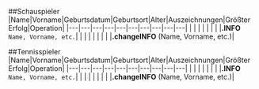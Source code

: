 ##Schauspieler
|Name|Vorname|Geburtsdatum|Geburtsort|Alter|Auszeichnungen|Größter Erfolg|Operation|
|---|---|---|---|---|---|---|---|---|---|
| | | | | | | |**.INFO** `Name, Vorname, etc.`|
| | | | | | | |**.changeINFO** (Name, Vorname, etc.)|

##Tennisspieler
|Name|Vorname|Geburtsdatum|Geburtsort|Alter|Auszeichnungen|Größter Erfolg|Operation|
|---|---|---|---|---|---|---|---|---|---|
| | | | | | | |**.INFO** `Name, Vorname, etc.`|
| | | | | | | |**.changeINFO** (Name, Vorname, etc.)|
